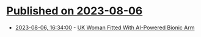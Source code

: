 # [Published on 2023-08-06](index.md)

* [2023-08-06, 16:34:00](https://science.slashdot.org/story/23/08/05/2126227/uk-woman-fitted-with-ai-powered-bionic-arm?utm_source=rss1.0mainlinkanon&utm_medium=feed) - [UK Woman Fitted With AI-Powered Bionic Arm](https://science.slashdot.org/story/23/08/05/2126227/uk-woman-fitted-with-ai-powered-bionic-arm?utm_source=rss1.0mainlinkanon&utm_medium=feed)
